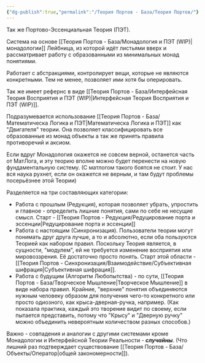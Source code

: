 ```yaml
---
{"dg-publish":true,"permalink":"/Теория Портов - База/Теория Портов/"}
---
```


Так же Портово-Эссенциальная Теория (ПЭТ).

Система на основе [[Теория Портов - База/Монадология и ПЭТ (WIP)\|монадологии]] Лейбница, из которой идёт листьями вверх и рассматривает работу с образованными из минимальных монад понятиями.

Работает с абстракциями, контролирует вещи, которые не являются конкретными. Тем не менее, позволяет ими хотя бы оперировать.

Так же имеет рефернс в виде [[Теория Портов - База/Интерфейсная Теория Восприятия и ПЭТ (WIP)\|Интерфейсная Теория Восприятия и ПЭТ (WIP)]].

Подразумевается использование [[Теория Портов - База/Математическа Логика и ПЭТ\|Математическа Логика и ПЭТ]] как "Двигателя" теории. Она позволяет классифицировать все образованные из монад объекты а так же принять правила противоречий и аксиом.

Если вдруг Монадология окажется не совсем верной, останется часть от МатЛога, и эту теорию вполне можно будет перенести на новую фундаментальную систему. (С матлогом такого боятся не стоит. У нас вся наука рухнет, если он окажется не верным, и там будут проблемы посерьёзнее этой Теории)

Разделяется на три составляющих категории:
- Работа с прошлым (Редукция), которая позволяет убрать, упростить и главное - определить лишние понятия, сами по себе не несущие смысл. Старт - [[Теория Портов - Редукция/Редуцирование порта и эссенции\|Редуцирование порта и эссенции]]
- Работа с настоящим (Синхронизация). Пользователи теории могут понимать друг друга лучше, а то и абсолютно, если оба пользуются Теорией как набором правил. Поскольку Теория является, в сущности, "модулем", ей не требуется изменение восприятия или мировоззрения. Её достаточно просто понять. Старт этой области - [[Теория Портов - Синхронизация/Взаимодействие/Субъективная шифрация\|Субъективная шифрация]].
- Работа с будущим (Алгоритм Любопытства) - по сути, [[Теория Портов - База/Творческое Мышление\|Творческое Мышление]] в виде набора правил. Крайние, "верхние" понятия объединяются нужным человеку образом для получения чего-то конкретного или просто одиозного, как крыса-дверная-ручка, например. (Как показала практика, каждый это творение видит по своему, если пытается представить, потому что "Крысу" и "Дверную ручку" можно объединить невероятным количеством разных способов.)

Важно - совпадения и аналогии с другими системами кроме Монадологии и Интерфейсной Теории Реальности - _**случайны**_. (Что лишний раз подтверждает существование [[Теория Портов - База/Объекты/Оператор\|общей закономерности]]).
